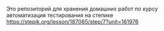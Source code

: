 Это репозиторий для хранения домашних работ по курсу автоматизация тестирования  на степике https://stepik.org/lesson/187065/step/7?unit=161976
